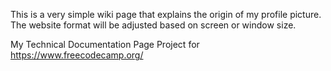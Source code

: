 This is a very simple wiki page that explains the origin of my profile picture. The website format will be adjusted based on screen or window size.

My Technical Documentation Page Project for https://www.freecodecamp.org/
